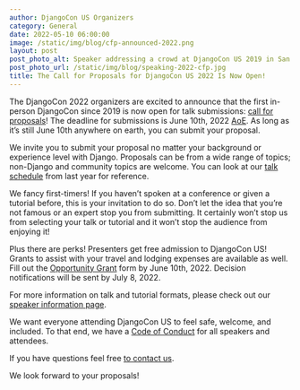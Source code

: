```yaml
---
author: DjangoCon US Organizers
category: General
date: 2022-05-10 06:00:00
image: /static/img/blog/cfp-announced-2022.png
layout: post
post_photo_alt: Speaker addressing a crowd at DjangoCon US 2019 in San Diego
post_photo_url: /static/img/blog/speaking-2022-cfp.jpg
title: The Call for Proposals for DjangoCon US 2022 Is Now Open!
---
```


The DjangoCon 2022 organizers are excited to announce that the first in-person DjangoCon since 2019 is now open for talk submissions: [call for proposals](https://pretalx.com/djangocon-2022/cfp)! The deadline for submissions is June 10th, 2022 [AoE](https://time.is/compare/0000_10_June_2022_in_Anywhere_on_Earth). As long as it’s still June 10th anywhere on earth, you can submit your proposal.

We invite you to submit your proposal no matter your background or experience level with Django. Proposals can be from a wide range of topics; non-Django and community topics are welcome. You can look at our [talk schedule](https://2021.djangocon.us/talks/) from last year for reference.

We fancy first-timers! If you haven’t spoken at a conference or given a tutorial before, this is your invitation to do so. Don’t let the idea that you’re not famous or an expert stop you from submitting. It certainly won’t stop us from selecting your talk or tutorial and it won’t stop the audience from enjoying it!

Plus there are perks! Presenters get free admission to DjangoCon US! Grants to assist with your travel and lodging expenses are available as well. Fill out the [Opportunity Grant](https://docs.google.com/forms/d/1yc1HqqcJwi669vxTTs1daJbTeiNYwqM2h3gIgqbpWVE/viewform) form by June 10th, 2022. Decision notifications will be sent by July 8, 2022.

For more information on talk and tutorial formats, please check out our [speaker information page](https://2022.djangocon.us/speaking/).

We want everyone attending DjangoCon US to feel safe, welcome, and included. To that end, we have a [Code of Conduct](https://2022.djangocon.us/conduct/) for all speakers and attendees.

If you have questions feel free [to contact us](mailto:hello@djangocon.us).

We look forward to your proposals!
